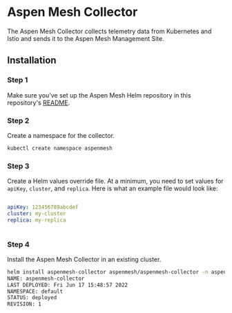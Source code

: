 # Aspen Mesh Collector

The Aspen Mesh Collector collects telemetry data from Kubernetes and Istio and sends it to the Aspen Mesh Management Site.

## Installation

### Step 1
Make sure you've set up the Aspen Mesh Helm repository in this repository's [README](../README.MD).

### Step 2
Create a namespace for the collector.

```bash
kubectl create namespace aspenmesh
```

### Step 3

Create a Helm values override file. At a minimum, you need to set values for `apiKey`, `cluster`, and `replica`. Here is what an example file would look like:

```yaml

apiKey: 123456789abcdef
cluster: my-cluster
replica: my-replica
    
```

### Step 4

Install the Aspen Mesh Collector in an existing cluster. 

```bash
helm install aspenmesh-collector aspenmesh/aspenmesh-collector -n aspenmesh
NAME: aspenmesh-collector
LAST DEPLOYED: Fri Jun 17 15:48:57 2022
NAMESPACE: default
STATUS: deployed
REVISION: 1
```

